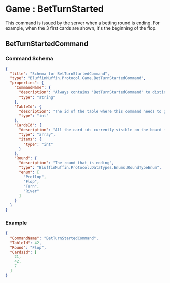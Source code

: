 # Game : BetTurnStarted

This command is issued by the server when a betting round is ending. For example, when the 3 first cards are shown, it's the beginning of the flop.

## BetTurnStartedCommand

### Command Schema

```json
{
  "title": "Schema for BetTurnStartedCommand",
  "type": "BluffinMuffin.Protocol.Game.BetTurnStartedCommand",
  "properties": {
    "CommandName": {
      "description": "Always contains 'BetTurnStartedCommand' to distinguish the command from others.",
      "type": "string"
    },
    "TableId": {
      "description": "The id of the table where this command needs to go",
      "type": "int"
    },
    "CardsId": {
      "description": "All the card ids currently visible on the board (Preflop: empty, flop: 3 cars, turn: 4 cards, river: 5 cards)",
      "type": "array",
      "items": {
        "type": "int"
      }
    },
    "Round": {
      "description": "The round that is ending",
      "type": "BluffinMuffin.Protocol.DataTypes.Enums.RoundTypeEnum",
      "enum": [
        "Preflop",
        "Flop",
        "Turn",
        "River"
      ]
    }
  }
}
```

### Example

```json
{
  "CommandName": "BetTurnStartedCommand",
  "TableId": 42,
  "Round": "Flop",
  "CardsId": [
    21,
    42,
    7
  ]
}
```

